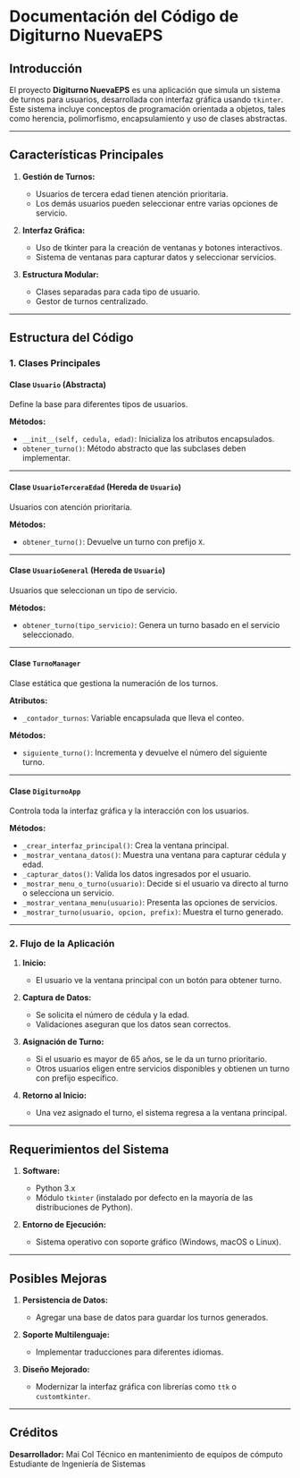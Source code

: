# Documentación del Código de Digiturno NuevaEPS

## Introducción

El proyecto **Digiturno NuevaEPS** es una aplicación que simula un sistema de turnos para usuarios, desarrollada con interfaz gráfica usando `tkinter`. Este sistema incluye conceptos de programación orientada a objetos, tales como herencia, polimorfismo, encapsulamiento y uso de clases abstractas.

---

## Características Principales

1. **Gestión de Turnos:**

   * Usuarios de tercera edad tienen atención prioritaria.
   * Los demás usuarios pueden seleccionar entre varias opciones de servicio.

2. **Interfaz Gráfica:**

   * Uso de tkinter para la creación de ventanas y botones interactivos.
   * Sistema de ventanas para capturar datos y seleccionar servicios.

3. **Estructura Modular:**

   * Clases separadas para cada tipo de usuario.
   * Gestor de turnos centralizado.

---

## Estructura del Código

### 1. Clases Principales

#### **Clase `Usuario` (Abstracta)**

Define la base para diferentes tipos de usuarios.

**Métodos:**

* `__init__(self, cedula, edad)`: Inicializa los atributos encapsulados.
* `obtener_turno()`: Método abstracto que las subclases deben implementar.

---

#### **Clase `UsuarioTerceraEdad` (Hereda de `Usuario`)**

Usuarios con atención prioritaria.

**Métodos:**

* `obtener_turno()`: Devuelve un turno con prefijo `X`.

---

#### **Clase `UsuarioGeneral` (Hereda de `Usuario`)**

Usuarios que seleccionan un tipo de servicio.

**Métodos:**

* `obtener_turno(tipo_servicio)`: Genera un turno basado en el servicio seleccionado.

---

#### **Clase `TurnoManager`**

Clase estática que gestiona la numeración de los turnos.

**Atributos:**

* `_contador_turnos`: Variable encapsulada que lleva el conteo.

**Métodos:**

* `siguiente_turno()`: Incrementa y devuelve el número del siguiente turno.

---

#### **Clase `DigiturnoApp`**

Controla toda la interfaz gráfica y la interacción con los usuarios.

**Métodos:**

* `_crear_interfaz_principal()`: Crea la ventana principal.
* `_mostrar_ventana_datos()`: Muestra una ventana para capturar cédula y edad.
* `_capturar_datos()`: Valida los datos ingresados por el usuario.
* `_mostrar_menu_o_turno(usuario)`: Decide si el usuario va directo al turno o selecciona un servicio.
* `_mostrar_ventana_menu(usuario)`: Presenta las opciones de servicios.
* `_mostrar_turno(usuario, opcion, prefix)`: Muestra el turno generado.

---

### 2. Flujo de la Aplicación

1. **Inicio:**

   * El usuario ve la ventana principal con un botón para obtener turno.

2. **Captura de Datos:**

   * Se solicita el número de cédula y la edad.
   * Validaciones aseguran que los datos sean correctos.

3. **Asignación de Turno:**

   * Si el usuario es mayor de 65 años, se le da un turno prioritario.
   * Otros usuarios eligen entre servicios disponibles y obtienen un turno con prefijo específico.

4. **Retorno al Inicio:**

   * Una vez asignado el turno, el sistema regresa a la ventana principal.

---

## Requerimientos del Sistema

1. **Software:**

   * Python 3.x
   * Módulo `tkinter` (instalado por defecto en la mayoría de las distribuciones de Python).

2. **Entorno de Ejecución:**

   * Sistema operativo con soporte gráfico (Windows, macOS o Linux).

---

## Posibles Mejoras

1. **Persistencia de Datos:**

   * Agregar una base de datos para guardar los turnos generados.

2. **Soporte Multilenguaje:**

   * Implementar traducciones para diferentes idiomas.

3. **Diseño Mejorado:**

   * Modernizar la interfaz gráfica con librerías como `ttk` o `customtkinter`.

---

## Créditos

**Desarrollador:**
Mai Col
Técnico en mantenimiento de equipos de cómputo
Estudiante de Ingeniería de Sistemas
